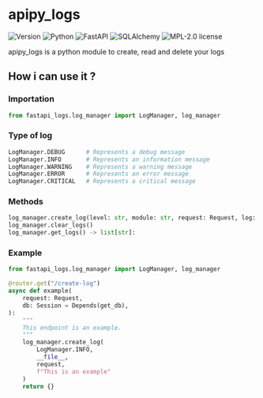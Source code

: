 # apipy_logs

![Version](https://img.shields.io/badge/version-0.1.0-blue.svg)
![Python](https://img.shields.io/badge/python-3.10%2B-yellow.svg)
![FastAPI](https://img.shields.io/badge/FastAPI-0.115.8%2B-green.svg)
![SQLAlchemy](https://img.shields.io/badge/SQLAlchemy-2.0.38%2B-red.svg)
![MPL-2.0 license](https://img.shields.io/badge/license-MPL--2.0-cyan.svg)

apipy_logs is a python module to create, read and delete your logs

## How i can use it ?

### Importation

```python
from fastapi_logs.log_manager import LogManager, log_manager
```

### Type of log

```python
LogManager.DEBUG      # Represents a debug message
LogManager.INFO       # Represents an information message
LogManager.WARNING    # Represents a warning message
LogManager.ERROR      # Represents an error message
LogManager.CRITICAL   # Represents a critical message
```

### Methods

```python
log_manager.create_log(level: str, module: str, request: Request, log: str)  # Used to create a log
log_manager.clear_logs()                                                     # Used to to clear the logs
log_manager.get_logs() -> list[str]:                                         # Used to to to get the today logs
```


### Example

```python
from fastapi_logs.log_manager import LogManager, log_manager

@router.get("/create-log")
async def example(
    request: Request,
    db: Session = Depends(get_db),
):
    """
    This endpoint is an example.
    """
    log_manager.create_log(
        LogManager.INFO,
        __file__,
        request,
        f"This is an example"
    )
    return {}
```
